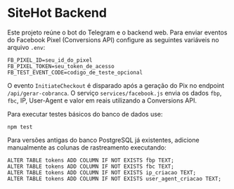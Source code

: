 # SiteHot Backend

Este projeto reúne o bot do Telegram e o backend web. Para enviar eventos do Facebook Pixel (Conversions API) configure as seguintes variáveis no arquivo `.env`:

```
FB_PIXEL_ID=seu_id_do_pixel
FB_PIXEL_TOKEN=seu_token_de_acesso
FB_TEST_EVENT_CODE=codigo_de_teste_opcional
```

O evento `InitiateCheckout` é disparado após a geração do Pix no endpoint `/api/gerar-cobranca`. O serviço `services/facebook.js` envia os dados `fbp`, `fbc`, IP, User-Agent e valor em reais utilizando a Conversions API.

Para executar testes básicos do banco de dados use:

```
npm test
```

Para versões antigas do banco PostgreSQL já existentes, adicione manualmente as colunas de rastreamento executando:

```
ALTER TABLE tokens ADD COLUMN IF NOT EXISTS fbp TEXT;
ALTER TABLE tokens ADD COLUMN IF NOT EXISTS fbc TEXT;
ALTER TABLE tokens ADD COLUMN IF NOT EXISTS ip_criacao TEXT;
ALTER TABLE tokens ADD COLUMN IF NOT EXISTS user_agent_criacao TEXT;
```

